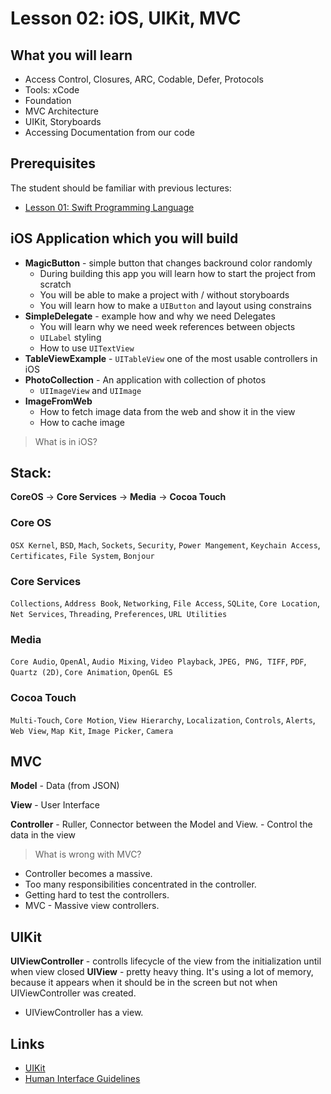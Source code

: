 # Lesson 02: iOS, UIKit, MVC

## What you will learn

- Access Control, Closures, ARC, Codable, Defer, Protocols
- Tools: xCode
- Foundation
- MVC Architecture
- UIKit, Storyboards
- Accessing Documentation from our code

## Prerequisites

The student should be familiar with previous lectures:

- [Lesson 01: Swift Programming Language](./lesson_01/)

## iOS Application which you will build
- **MagicButton** - simple button that changes backround color randomly
  - During building this app you will learn how to start the project from scratch
  - You will be able to make a project with / without storyboards
  - You will learn how to make a `UIButton` and layout using constrains
- **SimpleDelegate** - example how and why we need Delegates
  - You will learn why we need week references between objects
  - `UILabel` styling
  - How to use `UITextView`
- **TableViewExample** - `UITableView` one of the most usable controllers in iOS
- **PhotoCollection** - An application with collection of photos
  - `UIImageView` and `UIImage`
- **ImageFromWeb**
  - How to fetch image data from the web and show it in the view
  - How to cache image


> What is in iOS?

## Stack:
**CoreOS** -> **Core Services** -> **Media** -> **Cocoa Touch**

### Core OS

`OSX Kernel`, `BSD`, `Mach`, `Sockets`, `Security`, `Power Mangement`, `Keychain Access`, `Certificates`, `File System`, `Bonjour`

### Core Services

`Collections`, `Address Book`, `Networking`, `File Access`, `SQLite`, `Core Location`, `Net Services`, `Threading`, `Preferences`, `URL Utilities`

### Media

`Core Audio`, `OpenAl`, `Audio Mixing`, `Video Playback`, `JPEG, PNG, TIFF`, `PDF`, `Quartz (2D)`, `Core Animation`, `OpenGL ES`

### Cocoa Touch
`Multi-Touch`, `Core Motion`, `View Hierarchy`, `Localization`, `Controls`, `Alerts`, `Web View`, `Map Kit`, `Image Picker`, `Camera`

## MVC

**Model** - Data (from JSON)

**View** - User Interface

**Controller** - Ruller, Connector between the Model and View.
            - Control the data in the view

> What is wrong with MVC?

- Controller becomes a massive.
- Too many responsibilities concentrated in the controller.
- Getting hard to test the controllers.
- MVC - Massive view controllers.

## UIKit

**UIViewController** - controlls lifecycle of the view from the initialization until when view closed
**UIView**           - pretty heavy thing. It's using a lot of memory, because it appears when it should be in the screen but not when UIViewController was created.

- UIViewController has a view.

## Links

- [UIKit](https://developer.apple.com/documentation/uikit)
- [Human Interface Guidelines](https://developer.apple.com/design/human-interface-guidelines/guidelines/overview/)